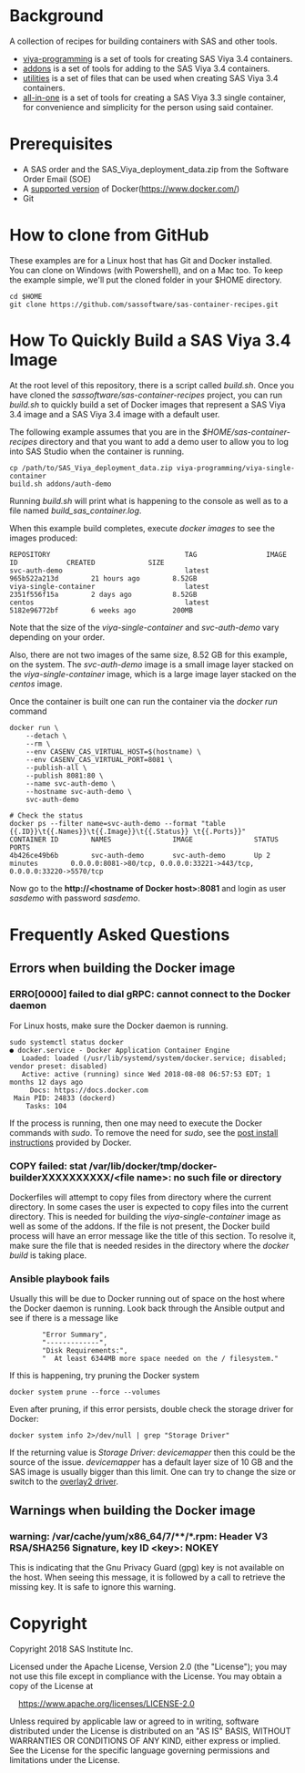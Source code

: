 # Background
A collection of recipes for building containers with SAS and other tools.

* [viya-programming](viya-programming/README.md) is a set of tools for creating SAS Viya 3.4 containers.
* [addons](addons/README.md) is a set of tools for adding to the SAS Viya 3.4 containers.
* [utilities](utilities/README.md) is a set of files that can be used when creating SAS Viya 3.4 containers.
* [all-in-one](all-in-one/README.md) is a set of tools for creating a SAS Viya 3.3 single container, for convenience and simplicity for the person using said container.

# Prerequisites

* A SAS order and the SAS_Viya_deployment_data.zip from the Software Order Email (SOE)
* A [supported version](https://success.docker.com/article/maintenance-lifecycle) of Docker(https://www.docker.com/)
* Git

# How to clone from GitHub

These examples are for a Linux host that has Git and Docker installed.  
You can clone on Windows (with Powershell), and on a Mac too. 
To keep the example simple, we'll put the cloned folder in your $HOME directory.

```
cd $HOME
git clone https://github.com/sassoftware/sas-container-recipes.git
```

# How To Quickly Build a SAS Viya 3.4 Image

At the root level of this repository, there is a script called _build.sh_. 
Once you have cloned the _sassoftware/sas-container-recipes_ project, you can run 
_build.sh_ to quickly build a set of Docker images that represent a SAS Viya 3.4 
image and a SAS Viya 3.4 image with a default user. 

The following example assumes that you are in the _$HOME/sas-container-recipes_ 
directory and that you want to add a demo user to allow you to log into SAS Studio 
when the container is running.

```
cp /path/to/SAS_Viya_deployment_data.zip viya-programming/viya-single-container
build.sh addons/auth-demo
```

Running _build.sh_ will print what is happening to the console as well as to a 
file named _build_sas_container.log_.

When this example build completes, execute _docker images_ to see the images produced:

```
REPOSITORY                                 TAG                 IMAGE ID            CREATED             SIZE
svc-auth-demo                              latest              965b522a213d        21 hours ago        8.52GB
viya-single-container                      latest              2351f556f15a        2 days ago          8.52GB
centos                                     latest              5182e96772bf        6 weeks ago         200MB
```

Note that the size of the _viya-single-container_ and _svc-auth-demo_ vary depending on your order.

Also, there are not two images of the same size, 8.52 GB for this example, on the 
system. The _svc-auth-demo_ image is a small image layer stacked on the 
_viya-single-container_ image, which is a large image layer stacked on the _centos_ image.

Once the container is built one can run the container via the _docker run_ command

```
docker run \
    --detach \
    --rm \
    --env CASENV_CAS_VIRTUAL_HOST=$(hostname) \
    --env CASENV_CAS_VIRTUAL_PORT=8081 \
    --publish-all \
    --publish 8081:80 \
    --name svc-auth-demo \
    --hostname svc-auth-demo \
    svc-auth-demo

# Check the status
docker ps --filter name=svc-auth-demo --format "table {{.ID}}\t{{.Names}}\t{{.Image}}\t{{.Status}} \t{{.Ports}}"
CONTAINER ID        NAMES               IMAGE               STATUS              PORTS
4b426ce49b6b        svc-auth-demo       svc-auth-demo       Up 2 minutes        0.0.0.0:8081->80/tcp, 0.0.0.0:33221->443/tcp, 0.0.0.0:33220->5570/tcp
```

Now go to the __http://\<hostname of Docker host\>:8081__ and login as user _sasdemo_ with password _sasdemo_.

# Frequently Asked Questions
## Errors when building the Docker image
### ERRO[0000] failed to dial gRPC: cannot connect to the Docker daemon

For Linux hosts, make sure the Docker daemon is running. 

```
sudo systemctl status docker
● docker.service - Docker Application Container Engine
   Loaded: loaded (/usr/lib/systemd/system/docker.service; disabled; vendor preset: disabled)
   Active: active (running) since Wed 2018-08-08 06:57:53 EDT; 1 months 12 days ago
     Docs: https://docs.docker.com
 Main PID: 24833 (dockerd)
    Tasks: 104
```

If the process is running, then one may need to execute the Docker commands with
_sudo_. To remove the need for _sudo_, see the [post install instructions](https://docs.docker.com/v17.12/install/linux/linux-postinstall/)
provided by Docker.

### COPY failed: stat /var/lib/docker/tmp/docker-builderXXXXXXXXXX/\<file name\>: no such file or directory

Dockerfiles will attempt to copy files from directory where the current directory.
In some cases the user is expected to copy files into the current directory. This
is needed for building the _viya-single-container_ image as well as some of the 
addons. If the file is not present, the Docker build process will have an error
message like the title of this section. To resolve it, make sure the file that is
needed resides in the directory where the _docker build_ is taking place.

### Ansible playbook fails 

Usually this will be due to Docker running out of space on the host where the Docker
daemon is running. Look back through the Ansible output and see if there is a message
like

```
        "Error Summary",
        "-------------",
        "Disk Requirements:",
        "  At least 6344MB more space needed on the / filesystem."
```

If this is happening, try pruning the Docker system

```
docker system prune --force --volumes
```

Even after pruning, if this error persists, double check the storage driver for Docker:

```
docker system info 2>/dev/null | grep "Storage Driver"
```

If the returning value is _Storage Driver: devicemapper_ then this could be the 
source of the issue. _devicemapper_ has a default layer size of 10 GB and the SAS
image is usually bigger than this limit. One can try to change the size or switch to
the [overlay2 driver](https://docs.docker.com/storage/storagedriver/overlayfs-driver/).


## Warnings when building the Docker image
### warning: /var/cache/yum/x86_64/7/**/*.rpm: Header V3 RSA/SHA256 Signature, key ID \<key\>: NOKEY

This is indicating that the Gnu Privacy Guard (gpg) key is not available on the host. 
When seeing this message, it is followed by a call to retrieve the missing key.
It is safe to ignore this warning.

# Copyright

Copyright 2018 SAS Institute Inc.

Licensed under the Apache License, Version 2.0 (the "License");
you may not use this file except in compliance with the License.
You may obtain a copy of the License at

&nbsp;&nbsp;&nbsp;&nbsp;https://www.apache.org/licenses/LICENSE-2.0

Unless required by applicable law or agreed to in writing, software
distributed under the License is distributed on an "AS IS" BASIS,
WITHOUT WARRANTIES OR CONDITIONS OF ANY KIND, either express or implied.
See the License for the specific language governing permissions and
limitations under the License.
